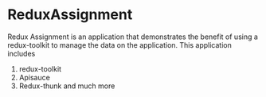 # ReduxAssignment
Redux Assignment is an application that demonstrates the benefit of using a redux-toolkit to manage the data on the application. This application includes
1. redux-toolkit
2. Apisauce 
3. Redux-thunk 
and much more 
